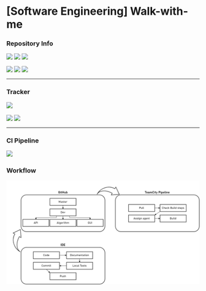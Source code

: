 # [Software Engineering] Walk-with-me

### Repository Info
![](https://img.shields.io/badge/Website-In%20Work-red?style=for-the-badge&logo=React)
![](https://img.shields.io/badge/App-1.0-green?style=for-the-badge&logo=Android)
![](https://img.shields.io/badge/Backend-2.1-green?style=for-the-badge&logo=Java)

![](https://img.shields.io/badge/Build-Maven-purple?style=for-the-badge&logo=Apache%20Maven)
![](https://img.shields.io/badge/Deployment-Docker-blue?style=for-the-badge&logo=Docker)
![](https://img.shields.io/badge/Server-Ubuntu%2020.04%20LTS-orange?style=for-the-badge&logo=Ubuntu)
___
### Tracker
![](https://img.shields.io/github/last-commit/Kushurando/Software-Engineering-Walk-with-me/dev?style=for-the-badge)

![](https://img.shields.io/github/issues-raw/Kushurando/Software-Engineering-Walk-with-me?style=for-the-badge)
![](https://img.shields.io/github/issues-pr-raw/Kushurando/Software-Engineering-Walk-with-me?style=for-the-badge)
___
### CI Pipeline
![](https://img.shields.io/badge/CI/CD-TeamCity-green?style=for-the-badge&logo=Teamcity)

### Workflow
![](Documentation/Images/Workflow-WWM.png)